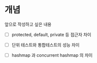 # 개념

앞으로 작성하고 싶은 내용

* [ ] protected, default, private 등 접근자 차이
* [ ] 단위 테스트와 통합테스트의 성능 차이
* [ ] hashmap 과 concurrent hashmap 의 차이

